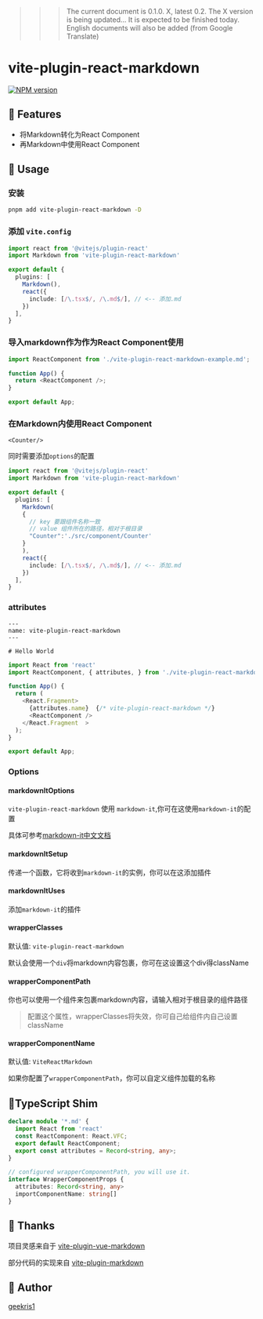 >>> The current document is 0.1.0. X, latest 0.2. The X version is being updated... It is expected to be finished today. English documents will also be added (from Google Translate)

# vite-plugin-react-markdown
[![NPM version](https://img.shields.io/npm/v/vite-plugin-react-markdown?color=00FFFF)](https://www.npmjs.com/package/vite-plugin-react-markdown)

## 🚀 Features
- 将Markdown转化为React Component
- 再Markdown中使用React Component

## 🔧 Usage

### 安装
```bash
pnpm add vite-plugin-react-markdown -D 
```
### 添加 `vite.config`
```ts
import react from '@vitejs/plugin-react'
import Markdown from 'vite-plugin-react-markdown'

export default {
  plugins: [
    Markdown(),
    react({
      include: [/\.tsx$/, /\.md$/], // <-- 添加.md
    })
  ],
}
```

### 导入markdown作为作为React Component使用
```js
import ReactComponent from './vite-plugin-react-markdown-example.md';

function App() {
  return <ReactComponent />;
}

export default App;
```


### 在Markdown内使用React Component

```react
<Counter/>
```

同时需要添加`options`的配置

```ts {5,7}
import react from '@vitejs/plugin-react'
import Markdown from 'vite-plugin-react-markdown'

export default {
  plugins: [
    Markdown(
    {
      // key 要跟组件名称一致 
      // value 组件所在的路径，相对于根目录
      "Counter":'./src/component/Counter'
    }
    ),
    react({
      include: [/\.tsx$/, /\.md$/], // <-- 添加.md
    })
  ],
}
```


### attributes


```
---
name: vite-plugin-react-markdown
---

# Hello World

```

```js
import React from 'react'
import ReactComponent, { attributes, } from './vite-plugin-react-markdown-example.md';

function App() {
  return (
    <React.Fragment>
      {attributes.name}  {/* vite-plugin-react-markdown */}
      <ReactComponent />
    </React.Fragment  >
  );
}

export default App;


```

### Options

#### markdownItOptions

`vite-plugin-react-markdown` 使用 `markdown-it`,你可在这使用`markdown-it`的配置

具体可参考[markdown-it中文文档](https://markdown-it.docschina.org/#%E7%94%A8%E6%B3%95%E7%A4%BA%E4%BE%8B)

#### markdownItSetup

传递一个函数，它将收到`markdown-it`的实例，你可以在这添加插件

#### markdownItUses

添加`markdown-it`的插件

#### wrapperClasses

默认值: `vite-plugin-react-markdown`

默认会使用一个`div`将markdown内容包裹，你可在这设置这个div得className

#### wrapperComponentPath

你也可以使用一个组件来包裹markdown内容，请输入相对于根目录的组件路径

> 配置这个属性，wrapperClasses将失效，你可自己给组件内自己设置className

#### wrapperComponentName

默认值: `ViteReactMarkdown`

如果你配置了`wrapperComponentPath`，你可以自定义组件加载的名称

## 📖TypeScript Shim

```ts
declare module '*.md' {
  import React from 'react'
  const ReactComponent: React.VFC;
  export default ReactComponent;
  export const attributes = Record<string, any>;
}

// configured wrapperComponentPath, you will use it.
interface WrapperComponentProps {
  attributes: Record<string, any>
  importComponentName: string[]
}
```

## 🌸 Thanks

项目灵感来自于 [vite-plugin-vue-markdown](https://github.com/mdit-vue/vite-plugin-vue-markdown)

部分代码的实现来自 [vite-plugin-markdown](https://github.com/hmsk/vite-plugin-markdown)

## 🐼 Author

[geekris1](https://github.com/geekris1)

